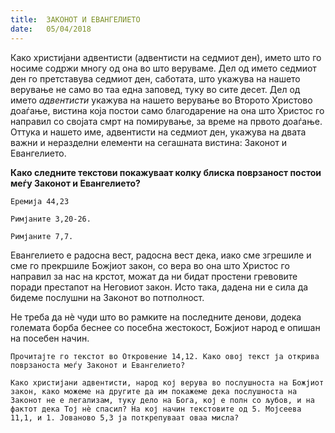 ```yaml
---
title:  ЗАКОНОТ И ЕВАНГЕЛИЕТО
date:   05/04/2018
---
```


Како христијани адвентисти (адвентисти на седмиот ден), името што го носиме содржи многу од она во што веруваме. Дел од името седмиот ден го претставува седмиот ден, саботата, што укажува на нашето верување не само во таа една заповед, туку во сите десет. Дел од името *адвентисти* укажува на нашето верување во Второто Христово доаѓање, вистина која постои само благодарение на она што Христос го направил со својата смрт на помирување, за време на првото доаѓање. Оттука и нашето име, адвентисти на седмиот ден, укажува на двата важни и неразделни елементи на сегашната вистина: Законот и Евангелието.

**Како следните текстови покажуваат колку блиска поврзаност постои меѓу Законот и Евангелието?**

`Еремија 44,23`

`Римјаните 3,20-26.`

`Римјаните 7,7.`

Евангелието е радосна вест, радосна вест дека, иако сме згрешиле и сме го прекршиле Божјиот закон, со вера во она што Христос го направил за нас на крстот, можат да ни бидат простени гревовите поради престапот на Неговиот закон. Исто така, дадена ни е сила да бидеме послушни на Законот во потполност.

Не треба да нѐ чуди што во рамките на последните денови, додека големата борба беснее со посебна жестокост, Божјиот народ е опишан на посебен начин.

`Прочитајте го текстот во Откровение 14,12. Како овој текст ја открива поврзаноста меѓу Законот и Евангелието?`

`Како христијани адвентисти, народ кој верува во послушноста на Божјиот закон, како можеме на другите да им покажеме дека послушноста на Законот не е легализам, туку дело на Бога, кој е полн со љубов, и на фактот дека Тој нѐ спасил? На кој начин текстовите од 5. Мојсеева 11,1, и 1. Јованово 5,3 ја поткрепуваат оваа мисла?`
